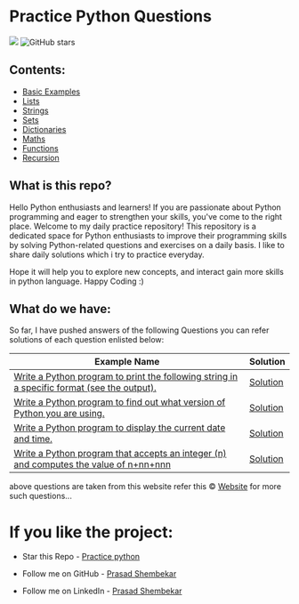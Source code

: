 # Practice Python Questions 
![](https://img.shields.io/badge/Python-14354C?style=for-the-badge&logo=python&logoColor=white)
![GitHub stars](https://img.shields.io/github/stars/prasad-shembekar/practice-python?style=social) 

## Contents:
- [Basic Examples](#Basic-Examples) 
- [Lists ](#Lists)
- [Strings](#Strings)
- [Sets](#Sets)
- [Dictionaries](#Dictionaries)
- [Maths](#Maths)
- [Functions](#Functions)
- [Recursion](#Recursion)

## What is this repo?
Hello Python enthusiasts and learners! If you are passionate about Python programming and eager to strengthen your skills, you've come to the right place. Welcome to my daily practice repository! This repository is a dedicated space for Python enthusiasts to improve their programming skills by solving Python-related questions and exercises on a daily basis. I like to share daily solutions which i try to practice everyday. 

Hope it will help you to explore new concepts, and interact gain more skills in python language.
Happy Coding :)


## What do we have:
So far, I have pushed answers of the following Questions you can refer solutions of each question enlisted below:

| Example Name | Solution |
|--|--|
| [Write a Python program to print the following string in a specific format (see the output).]() | [Solution]() |
| [Write a Python program to find out what version of Python you are using.]() | [Solution]() |
| [Write a Python program to display the current date and time.]() | [Solution]() |
| [Write a Python program that accepts an integer (n) and computes the value of n+nn+nnn]() | [Solution]() |



 above questions are taken from this website refer this &copy; [Website](https://www.w3resource.com/python-exercises/) for more such questions...


# If you like the project:
- Star this Repo - [Practice python](https://github.com/prasad-shembekar/practice-python)

- Follow me on GitHub - [Prasad Shembekar](https://github.com/prasad-shembekar)

- Follow me on LinkedIn - [Prasad Shembekar](https://www.linkedin.com/in/prasadshembekar/)




 
